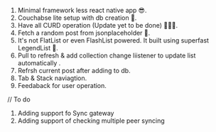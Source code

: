 1. Minimal framework less react native app 😎.
2. Couchabse lite setup with db creation 🤗.
3. Have all CURD operation (Update yet to be done) 🏃🏼‍♂️.
4. Fetch a random post from jsonplaceholder 🤿.
5. It's not FlatList or even FlashList powered. It built using superfast LegendList 🚝.
6. Pull to refresh & add collection change liistener to update list automatically .
7. Refrsh current post after adding to db.
8. Tab & Stack naviagtion.
9. Feedaback for user operation.


// To do 
1. Adding support fo Sync gateway
2. Adding support of checking multiple peer syncing 